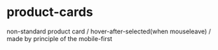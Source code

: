 # product-cards
 non-standard product card / hover-after-selected(when mouseleave) / made by principle of the mobile-first
